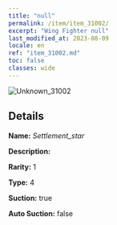 ```yaml
---
title: "null"
permalink: /item/item_31002/
excerpt: "Wing Fighter null"
last_modified_at: 2023-08-09
locale: en
ref: "item_31002.md"
toc: false
classes: wide
---
```



 ![Unknown_31002](/images/item/Settlement_star_p.png)



## Details

 **Name:** *Settlement_star* 

 **Description:** 

 **Rarity:** 1 

 **Type:** 4 

 **Suction:** true 

 **Auto Suction:** false 


